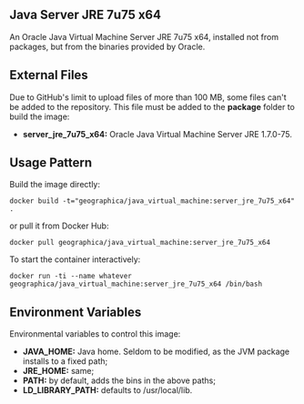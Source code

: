 Java Server JRE 7u75 x64
------------------------
An Oracle Java Virtual Machine Server JRE 7u75 x64, installed not from packages, but from the binaries provided by Oracle.

External Files
--------------
Due to GitHub's limit to upload files of more than 100 MB, some files can't be added to the repository. This file must be added to the __package__ folder to build the image:

- __server_jre_7u75_x64:__ Oracle Java Virtual Machine Server JRE 1.7.0-75.

Usage Pattern
-------------
Build the image directly:

```Shell
docker build -t="geographica/java_virtual_machine:server_jre_7u75_x64" .
```

or pull it from Docker Hub:

```Shell
docker pull geographica/java_virtual_machine:server_jre_7u75_x64
```

To start the container interactively:

```Shell
docker run -ti --name whatever geographica/java_virtual_machine:server_jre_7u75_x64 /bin/bash
```

Environment Variables
---------------------
Environmental variables to control this image:

- __JAVA_HOME:__ Java home. Seldom to be modified, as the JVM package installs to a fixed path;
- __JRE_HOME:__ same;
- __PATH:__ by default, adds the bins in the above paths;
- __LD_LIBRARY_PATH:__ defaults to /usr/local/lib.


